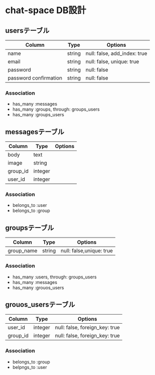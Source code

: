 # chat-space DB設計
## usersテーブル
|Column|Type|Options|
|------|----|-------|
|name|string|null: false, add_index: true|
|email|string|null: false, unique: true|
|password|string|null: false|
|password confirmation|string|null: false|
### Association
- has_many :messages
- has_many :groups, through: groups_users
- has_many :groups_users

## messagesテーブル
|Column|Type|Options|
|------|----|-------|
|body|text|
|image|string|
|group_id|integer|
|user_id|integer|
### Association
- belongs_to :user
- belongs_to :group

## groupsテーブル
|Column|Type|Options|
|------|----|-------|
|group_name|string|null: false,unique: true|
### Association
- has_many :users, through: groups_users
- has_many :messages
- has_many :grouos_users

## grouos_usersテーブル
|Column|Type|Options|
|------|----|-------|
|user_id|integer|null: false, foreign_key: true|
|group_id|integer|null: false, foreign_key: true|
### Association
- belongs_to :group
- belpngs_to :user